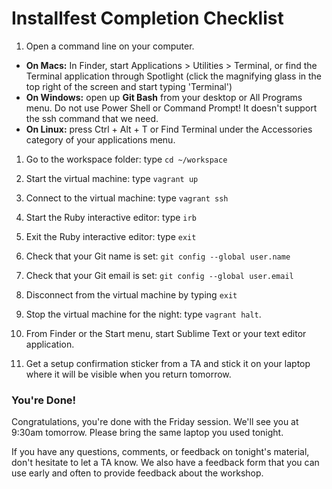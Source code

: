 # Installfest Completion Checklist

1. Open a command line on your computer.
  - **On Macs:** In Finder, start Applications > Utilities > Terminal, or find the Terminal application through Spotlight (click the magnifying glass in the top right of the screen and start typing 'Terminal')
  - **On Windows:** open up **Git Bash** from your desktop or All Programs menu. Do not use Power Shell or Command Prompt! It doesn't support the ssh command that we need.
  - **On Linux:** press Ctrl + Alt + T or Find Terminal under the Accessories category of your applications menu.

1. Go to the workspace folder: type `cd ~/workspace`

1. Start the virtual machine: type `vagrant up`

1. Connect to the virtual machine: type `vagrant ssh`

1. Start the Ruby interactive editor: type `irb`

1. Exit the Ruby interactive editor: type `exit`

1. Check that your Git name is set: `git config --global user.name`

1. Check that your Git email is set: `git config --global user.email`

1. Disconnect from the virtual machine by typing `exit`

1. Stop the virtual machine for the night:  type `vagrant halt`.

1. From Finder or the Start menu, start Sublime Text or your text editor application.

1. Get a setup confirmation sticker from a TA and stick it on
   your laptop where it will be visible when you return tomorrow.

### You're Done!

Congratulations, you're done with the Friday session. We'll see you at 9:30am
tomorrow. Please bring the same laptop you used tonight.

If you have any questions, comments, or feedback on tonight's material,
don't hesitate to let a TA know. We also have a feedback form
that you can use early and often to provide feedback about the workshop.
